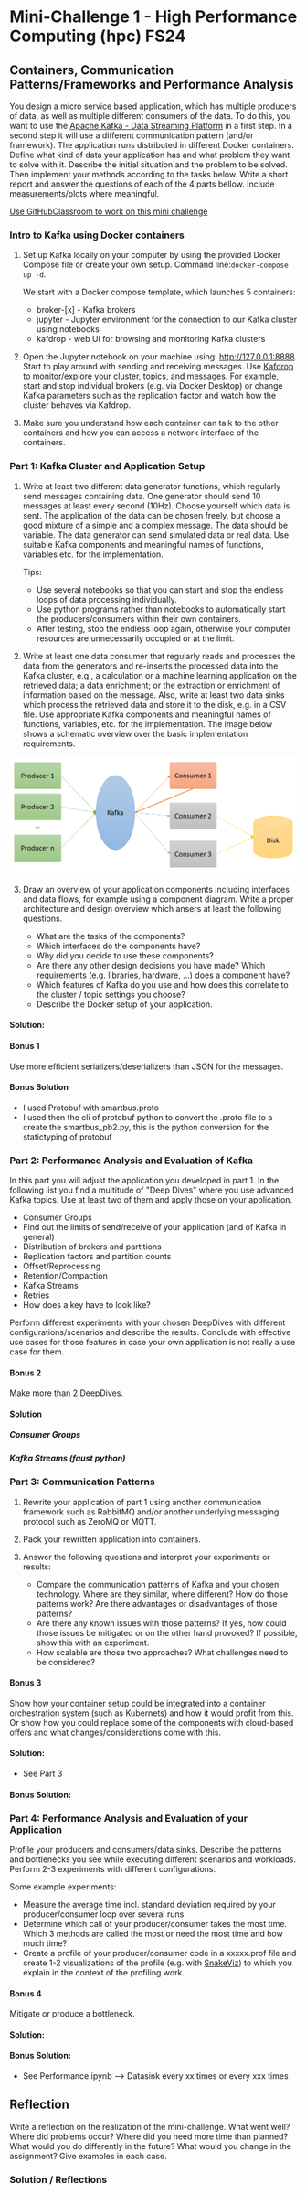 
# Mini-Challenge 1 - High Performance Computing (hpc) FS24

## Containers, Communication Patterns/Frameworks and Performance Analysis

You design a micro service based application, which has multiple producers of data, as well as multiple different consumers of the data. To do this, you want to use the [Apache Kafka - Data Streaming Platform](https://kafka.apache.org/) in a first step. In a second step it will use a different communication pattern (and/or framework). The application runs distributed in different Docker containers. Define what kind of data your application has and what problem they want to solve with it. Describe the initial situation and the problem to be solved. Then implement your methods according to the tasks below. Write a short report and answer the questions of each of the 4 parts bellow. Include measurements/plots where meaningful.

[Use GitHubClassroom to work on this mini challenge](https://classroom.github.com/a/18HqjioC)

### Intro to Kafka using Docker containers

1. Set up Kafka locally on your computer by using the provided Docker Compose file or create your own setup. Command line:`docker-compose up -d`. 

    We start with a Docker compose template, which launches 5 containers:

    * broker-[x] - Kafka brokers
    * jupyter    - Jupyter environment for the connection to our Kafka cluster using notebooks
    * kafdrop    - web UI for browsing and monitoring Kafka clusters

2. Open the Jupyter notebook on your machine using: http://127.0.0.1:8888. Start to play around with sending and receiving messages. Use [Kafdrop]( https://github.com/obsidiandynamics/kafdrop) to monitor/explore your cluster, topics, and messages. For example, start and stop individual brokers (e.g. via Docker Desktop) or change Kafka parameters such as the replication factor and watch how the cluster behaves via Kafdrop.

3. Make sure you understand how each container can talk to the other containers and how you can access a network interface of the containers.

### Part 1: Kafka Cluster and Application Setup

1. Write at least two different data generator functions, which regularly send messages containing data. One generator should send 10 messages at least every second (10Hz). Choose yourself which data is sent. The application of the data can be chosen freely, but choose a good mixture of a simple and a complex message. The data should be variable. The data generator can send simulated data or real data. Use suitable Kafka components and meaningful names of functions, variables etc. for the implementation. 

    Tips:
    * Use several notebooks so that you can start and stop the endless loops of data processing individually.
    * Use python programs rather than notebooks to automatically start the producers/consumers within their own containers.
    * After testing, stop the endless loop again, otherwise your computer resources are unnecessarily occupied or at the limit.

2. Write at least one data consumer that regularly reads and processes the data from the generators and re-inserts the processed data into the Kafka cluster, e.g., a calculation or a machine learning application on the retrieved data; a data enrichment; or the extraction or enrichment of information based on the message. Also, write at least two data sinks which process the retrieved data and store it to the disk, e.g. in a CSV file. Use appropriate Kafka components and meaningful names of functions, variables, etc. for the implementation. The image below shows a schematic overview over the basic implementation requirements.

![Kafka Base Schema](images/kafka-base-schema.png)

3. Draw an overview of your application components including interfaces and data flows, for example using a component diagram. Write a proper architecture and design overview which ansers at least the following questions.
    
      * What are the tasks of the components?
      * Which interfaces do the components have?
      * Why did you decide to use these components? 
      * Are there any other design decisions you have made? Which requirements (e.g. libraries, hardware, ...) does a component have?
      * Which features of Kafka do you use and how does this correlate to the cluster / topic settings you choose?
      * Describe the Docker setup of your application.


#### Solution:


#### Bonus 1
Use more efficient serializers/deserializers than JSON for the messages.

#### Bonus Solution
- I used Protobuf with smartbus.proto
- I used then the cli of protobuf python to convert the .proto file to a create the smartbus_pb2.py, this is the python conversion for the statictyping of protobuf



### Part 2: Performance Analysis and Evaluation of Kafka

In this part you will adjust the application you developed in part 1. In the following list you find a multitude of "Deep Dives" where you use advanced Kafka topics. Use at least two of them and apply those on your application.   

* Consumer Groups
* Find out the limits of send/receive of your application (and of Kafka in general)
* Distribution of brokers and partitions
* Replication factors and partition counts
* Offset/Reprocessing
* Retention/Compaction
* Kafka Streams
* Retries
* How does a key have to look like?

Perform different experiments with your chosen DeepDives with different configurations/scenarios and describe the results. Conclude with effective use cases for those features in case your own application is not really a use case for them.

#### Bonus 2
Make more than 2 DeepDives.


#### Solution

##### Consumer Groups

##### Kafka Streams (faust python)


### Part 3: Communication Patterns

1. Rewrite your application of part 1 using another communication framework such as RabbitMQ and/or another underlying messaging protocol such as ZeroMQ or MQTT.
    
2. Pack your rewritten application into containers.

3. Answer the following questions and interpret your experiments or results: 
      * Compare the communication patterns of Kafka and your chosen technology. Where are they similar, where different? How do those patterns work? Are there advantages or disadvantages of those patterns? 
      * Are there any known issues with those patterns? If yes, how could those issues be mitigated or on the other hand provoked? If possible, show this with an experiment.
      * How scalable are those two approaches? What challenges need to be considered? 

#### Bonus 3
Show how your container setup could be integrated into a container orchestration system (such as Kubernets) and how it would profit from this. Or show how you could replace some of the components with cloud-based offers and what changes/considerations come with this.


#### Solution:

- See Part 3 

#### Bonus Solution:


### Part 4: Performance Analysis and Evaluation of your Application

Profile your producers and consumers/data sinks. Describe the patterns and bottlenecks you see while executing different scenarios and workloads. Perform 2-3 experiments with different configurations.

  Some example experiments:
  
  * Measure the average time incl. standard deviation required by your producer/consumer loop over several runs.
  * Determine which call of your producer/consumer takes the most time. Which 3 methods are called the most or need the most time and how much time?
  * Create a profile of your producer/consumer code in a xxxxx.prof file and create 1-2 visualizations of the profile (e.g. with [SnakeViz](https://jiffyclub.github.io/snakeviz/)) to which you explain in the context of the profiling work.

#### Bonus 4
Mitigate or produce a bottleneck.

#### Solution:

#### Bonus Solution:
- See Performance.ipynb --> Datasink every xx times or every xxx times


## Reflection

Write a reflection on the realization of the mini-challenge. What went well? Where did problems occur? Where did you need more time than planned? 
What would you do differently in the future? What would you change in the assignment? Give examples in each case.

### Solution / Reflections

